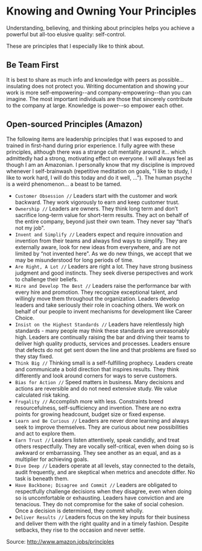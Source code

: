 
# Knowing and Owning Your Principles

Understanding, believing, and thinking about principles helps you achieve a powerful but all-too elusive quality: self-control.

These are principles that I especially like to think about.


## Be Team First

It is best to share as much info and knowledge with peers as possible... insulating does not protect you. Writing documentation and showing your work is more self-empowering--and company-empowering--than you can imagine. The most important individuals are those that sincerely contribute to the company at large. Knowledge is power--so empower each other. 


## Open-sourced Principles (Amazon)

The following items are leadership principles that I was exposed to and trained in first-hand during prior experience. I fully agree with these principles, although there was a strange cult mentality around it... which admittedly had a strong, motivating effect on everyone. I will always feel as though I am an Amazonian. I personally know that my discipline is improved whenever I self-brainwash (repetitive meditation on goals, "I like to study, I like to work hard, I will do this today and do it well, ..."). The human psyche is a weird phenomenon... a beast to be tamed.

- `Customer Obsession //` Leaders start with the customer and work backward. They work vigorously to earn and keep customer trust.
- `Ownership //` Leaders are owners. They think long term and don’t sacrifice long-term value for short-term results. They act on behalf of the entire company, beyond just their own team. They never say “that’s not my job".
- `Invent and Simplify //` Leaders expect and require innovation and invention from their teams and always find ways to simplify. They are externally aware, look for new ideas from everywhere, and are not limited by “not invented here". As we do new things, we accept that we may be misunderstood for long periods of time.
- `Are Right, A Lot //` Leaders are right a lot. They have strong business judgment and good instincts. They seek diverse perspectives and work to challenge their beliefs.
- `Hire and Develop The Best //` Leaders raise the performance bar with every hire and promotion. They recognize exceptional talent, and willingly move them throughout the organization. Leaders develop leaders and take seriously their role in coaching others. We work on behalf of our people to invent mechanisms for development like Career Choice.
- `Insist on the Highest Standards //` Leaders have relentlessly high standards - many people may think these standards are unreasonably high. Leaders are continually raising the bar and driving their teams to deliver high quality products, services and processes. Leaders ensure that defects do not get sent down the line and that problems are fixed so they stay fixed.
- `Think Big //` Thinking small is a self-fulfilling prophecy. Leaders create and communicate a bold direction that inspires results. They think differently and look around corners for ways to serve customers.
- `Bias for Action //` Speed matters in business. Many decisions and actions are reversible and do not need extensive study. We value calculated risk taking.
- `Frugality //` Accomplish more with less. Constraints breed resourcefulness, self-sufficiency and invention. There are no extra points for growing headcount, budget size or fixed expense.
- `Learn and Be Curious //` Leaders are never done learning and always seek to improve themselves. They are curious about new possibilities and act to explore them.
- `Earn Trust //` Leaders listen attentively, speak candidly, and treat others respectfully. They are vocally self-critical, even when doing so is awkward or embarrassing. They see another as an equal, and as a multiplier for achieving goals.
- `Dive Deep //` Leaders operate at all levels, stay connected to the details, audit frequently, and are skeptical when metrics and anecdote differ. No task is beneath them.
- `Have Backbone; Disagree and Commit //` Leaders are obligated to respectfully challenge decisions when they disagree, even when doing so is uncomfortable or exhausting. Leaders have conviction and are tenacious. They do not compromise for the sake of social cohesion. Once a decision is determined, they commit wholly.
- `Deliver Results //` Leaders focus on the key inputs for their business and deliver them with the right quality and in a timely fashion. Despite setbacks, they rise to the occasion and never settle. 

 Source: http://www.amazon.jobs/principles 


